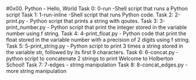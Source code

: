#0x00. Python - Hello, World
Task 0: 0-run -Shell script that runs a Python script
Task 1: 1-run-inline -Shell script that runs Python code.
Task 2: 2-print.py - Python script that prints a string with qoutes.
Task 3: 3-print_number.py - Python script that print the integer stored in the variable number using f string.
Task 4: 4-print_float.py - Python code that print the float stored in the variable number with a precision of 2 digits using f string.
Task 5: 5-print_string.py - Python script to print 3 times a string stored in the variable str, followed by its first 9 characters.
Task 6: 6-concat.py - python script to concatenate 2 strings to print Welcome to Holberton School!
Task 7: 7-edges - string manipulation
Task 8: 8-concat_edges.py - more string manipulation
